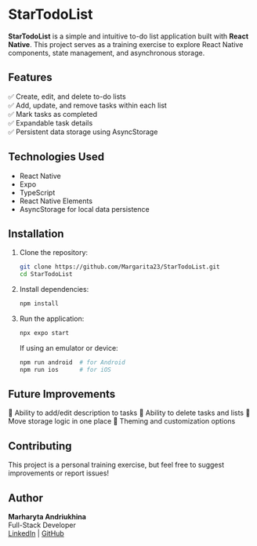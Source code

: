 # StarTodoList  

**StarTodoList** is a simple and intuitive to-do list application built with **React Native**. This project serves as a training exercise to explore React Native components, state management, and asynchronous storage.

## Features  
✅ Create, edit, and delete to-do lists  
✅ Add, update, and remove tasks within each list  
✅ Mark tasks as completed  
✅ Expandable task details  
✅ Persistent data storage using AsyncStorage  

## Technologies Used  
- React Native
- Expo
- TypeScript
- React Native Elements  
- AsyncStorage for local data persistence  

## Installation  

1. Clone the repository:  
   ```sh
   git clone https://github.com/Margarita23/StarTodoList.git  
   cd StarTodoList
   ```

2. Install dependencies:  
   ```sh
   npm install 
   ```

3. Run the application:  
   ```sh
   npx expo start 
   ```

   If using an emulator or device:  
   ```sh
   npm run android  # for Android  
   npm run ios      # for iOS  
   ```

## Future Improvements
🔹 Ability to add/edit description to tasks
🔹 Ability to delete tasks and lists
🔹 Move storage logic in one place
🔹 Theming and customization options

## Contributing  
This project is a personal training exercise, but feel free to suggest improvements or report issues!

## Author  
**Marharyta Andriukhina**  
Full-Stack Developer  
[LinkedIn](https://www.linkedin.com/in/marharyta-andriukhina/) | [GitHub](https://github.com/Margarita23)
